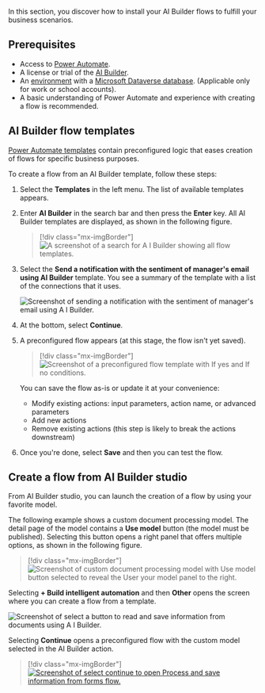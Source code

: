 In this section, you discover how to install your AI Builder flows to fulfill your business scenarios.

## Prerequisites

- Access to [Power Automate](https://flow.microsoft.com/?azure-portal=true).
- A license or trial of the [AI Builder](/ai-builder/administer-licensing).
- An [environment](/power-platform/admin/environments-overview) with a [Microsoft Dataverse database](/power-platform/admin/create-database). (Applicable only for work or school accounts).
- A basic understanding of Power Automate and experience with creating a flow is recommended.

## AI Builder flow templates

[Power Automate templates](https://us.flow.microsoft.com/templates/?azure-portal=true) contain preconfigured logic that eases creation of flows for specific business purposes.

To create a flow from an AI Builder template, follow these steps:

1. Select the **Templates** in the left menu. The list of available templates appears.

1. Enter **AI Builder** in the search bar and then press the **Enter** key. All AI Builder templates are displayed, as shown in the following figure.

    > [!div class="mx-imgBorder"]
    > ![A screenshot of a search for A I Builder showing all flow templates.](../media/templates.svg)

1. Select the **Send a notification with the sentiment of manager's email using AI Builder** template. You see a summary of the template with a list of the connections that it uses.

    ![Screenshot of sending a notification with the sentiment of manager's email using A I Builder.](../media/notification.svg)

1. At the bottom, select **Continue**.

1. A preconfigured flow appears (at this stage, the flow isn't yet saved).

    > [!div class="mx-imgBorder"]
    > ![Screenshot of a preconfigured flow template with If yes and If no conditions.](../media/preconfigured-flow.svg)

    You can save the flow as-is or update it at your convenience:

    - Modify existing actions: input parameters, action name, or advanced parameters
    - Add new actions
    - Remove existing actions (this step is likely to break the actions downstream)

1. Once you're done, select **Save** and then you can test the flow.

## Create a flow from AI Builder studio

From AI Builder studio, you can launch the creation of a flow by using your favorite model.

The following example shows a custom document processing model. The detail page of the model contains a **Use model** button (the model must be published). Selecting this button opens a right panel that offers multiple options, as shown in the following figure.

> [!div class="mx-imgBorder"]
> ![Screenshot of custom document processing model with Use model button selected to reveal the User your model panel to the right.](../media/custom-form.svg)

Selecting **+ Build intelligent automation** and then **Other** opens the screen where you can create a flow from a template.

![Screenshot of select a button to read and save information from documents using A I Builder.](../media/new-flow.svg)

Selecting **Continue** opens a preconfigured flow with the custom model selected in the AI Builder action.

> [!div class="mx-imgBorder"]
> [![Screenshot of select continue to open Process and save information from forms flow.](../media/continue-flows.svg)](../media/continue-flows.svg#lightbox)
